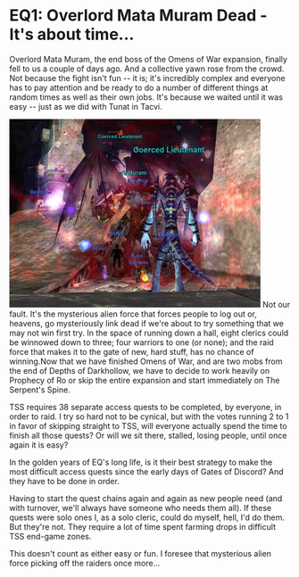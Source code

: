 # EQ1: Overlord Mata Muram Dead - It's about time...

Overlord Mata Muram, the end boss of the Omens of War expansion, finally fell to us a couple of days ago. And a collective yawn rose from the crowd. Not because the fight isn't fun -- it is; it's incredibly complex and everyone has to pay attention and be ready to do a number of different things at random times as well as their own jobs. It's because we waited until it was easy -- just as we did with Tunat in Tacvi.


![omm.jpg](../uploads/2006/12/omm.jpg)
Not our fault. It's the mysterious alien force that forces people to log out or, heavens, go mysteriously link dead if we're about to try something that we may not win first try. In the space of running down a hall, eight clerics could be winnowed down to three; four warriors to one (or none); and the raid force that makes it to the gate of new, hard stuff, has no chance of winning.Now that we have finished Omens of War, and are two mobs from the end of Depths of Darkhollow, we have to decide to work heavily on Prophecy of Ro or skip the entire expansion and start immediately on The Serpent's Spine.

TSS requires 38 separate access quests to be completed, by everyone, in order to raid. I try so hard not to be cynical, but with the votes running 2 to 1 in favor of skipping straight to TSS, will everyone actually spend the time to finish all those quests? Or will we sit there, stalled, losing people, until once again it is easy?

In the golden years of EQ's long life, is it their best strategy to make the most difficult access quests since the early days of Gates of Discord? And they have to be done in order.

Having to start the quest chains again and again as new people need (and with turnover, we'll always have someone who needs them all). If these quests were solo ones I, as a solo cleric, could do myself, hell, I'd do them. But they're not. They require a lot of time spent farming drops in difficult TSS end-game zones.

This doesn't count as either easy or fun. I foresee that mysterious alien force picking off the raiders once more...
